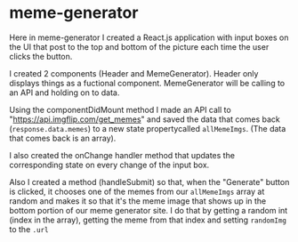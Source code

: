 # meme-generator

Here in meme-generator I created a React.js application with input boxes on the UI that post to the top and bottom of the picture  each time the user clicks the button.

I created 2 components (Header and MemeGenerator). Header only displays things as a fuctional component.
MemeGenerator will be calling to an API and holding on to data.

Using the componentDidMount method I made an API call to "https://api.imgflip.com/get_memes" and saved the 
data that comes back (`response.data.memes`) to a new state propertycalled `allMemeImgs`. 
(The data that comes back is an array).

I also created the onChange handler method that updates the corresponding state on every change of the input box.

Also I created a method (handleSubmit) so that, when the "Generate" button is clicked, it chooses one of the memes from our `allMemeImgs` array at random and makes it so that it's the meme image that shows up in the bottom portion of our meme generator site. I do that by getting a random int (index in the array), getting the meme from that index and setting `randomImg` to the `.url` 
